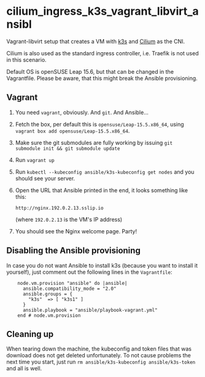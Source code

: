 # cilium_ingress_k3s_vagrant_libvirt_ansibl

Vagrant-libvirt setup that creates a VM with [k3s](https://k3s.io) and
[Cilium](https://cilium.io) as the CNI.

Cilium is also used as the standard ingress controller, i.e. Traefik is not used
in this scenario.

Default OS is openSUSE Leap 15.6, but that can be changed in the Vagrantfile.
Please be aware, that this might break the Ansible provisioning.

## Vagrant

1. You need `vagrant`, obviously. And `git`. And Ansible...
1. Fetch the box, per default this is `opensuse/Leap-15.5.x86_64`, using
   `vagrant box add opensuse/Leap-15.5.x86_64`.
1. Make sure the git submodules are fully working by issuing
   `git submodule init && git submodule update`
1. Run `vagrant up`
1. Run `kubectl --kubeconfig ansible/k3s-kubeconfig get nodes` and you should
   see your server.
1. Open the URL that Ansible printed in the end, it looks something like this:

   ```
   http://nginx.192.0.2.13.sslip.io
   ```

   (where `192.0.2.13` is the VM's IP address)

1. You should see the Nginx welcome page. Party!

## Disabling the Ansible provisioning

In case you do not want Ansible to install k3s (because you want to install it
yourself), just comment out the following lines in the `Vagrantfile`:

```
    node.vm.provision "ansible" do |ansible|
      ansible.compatibility_mode = "2.0"
      ansible.groups = {
        "k3s"  => [ "k3s1" ]
      }
      ansible.playbook = "ansible/playbook-vagrant.yml"
    end # node.vm.provision
```

## Cleaning up

When tearing down the machine, the kubeconfig and token files that was download
does not get deleted unfortunately. To not cause problems the next time you
start, just run `rm ansible/k3s-kubeconfig ansible/k3s-token` and all is well.
